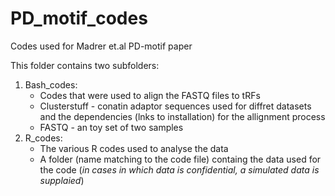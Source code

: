 # PD_motif_codes
Codes used for Madrer et.al PD-motif paper

This folder contains two subfolders:
1. Bash_codes:
   - Codes that were used to align the FASTQ files to tRFs
   - Clusterstuff - conatin adaptor sequences used for diffret datasets and the dependencies (lnks to installation) for the allignment process
   - FASTQ - an toy set of two samples
3. R_codes:
   - The various R codes used to analyse the data
   - A folder (name matching to the code file) containg the data used for the code (*in cases in which data is confidential, a simulated data is supplaied*)

